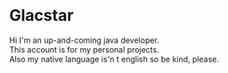 # Glacstar
Hi I'm an up-and-coming java developer.  
This account is for my personal projects.  
Also my native language is'n t english so be kind, please.
